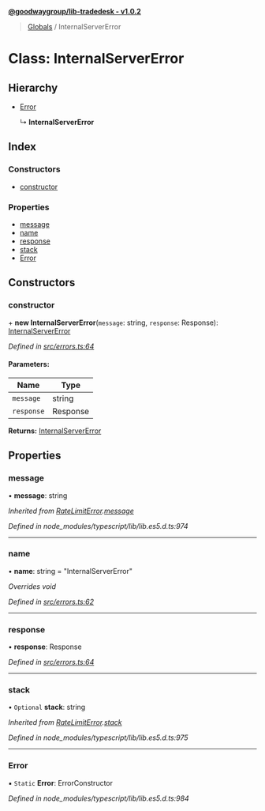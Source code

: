 **[@goodwaygroup/lib-tradedesk - v1.0.2](../README.md)**

> [Globals](../README.md) / InternalServerError

# Class: InternalServerError

## Hierarchy

* [Error](ratelimiterror.md#error)

  ↳ **InternalServerError**

## Index

### Constructors

* [constructor](internalservererror.md#constructor)

### Properties

* [message](internalservererror.md#message)
* [name](internalservererror.md#name)
* [response](internalservererror.md#response)
* [stack](internalservererror.md#stack)
* [Error](internalservererror.md#error)

## Constructors

### constructor

\+ **new InternalServerError**(`message`: string, `response`: Response): [InternalServerError](internalservererror.md)

*Defined in [src/errors.ts:64](https://github.com/GoodwayGroup/lib-tradedesk/blob/2a77e3f/src/errors.ts#L64)*

#### Parameters:

Name | Type |
------ | ------ |
`message` | string |
`response` | Response |

**Returns:** [InternalServerError](internalservererror.md)

## Properties

### message

•  **message**: string

*Inherited from [RateLimitError](ratelimiterror.md).[message](ratelimiterror.md#message)*

*Defined in node_modules/typescript/lib/lib.es5.d.ts:974*

___

### name

•  **name**: string = "InternalServerError"

*Overrides void*

*Defined in [src/errors.ts:62](https://github.com/GoodwayGroup/lib-tradedesk/blob/2a77e3f/src/errors.ts#L62)*

___

### response

•  **response**: Response

*Defined in [src/errors.ts:64](https://github.com/GoodwayGroup/lib-tradedesk/blob/2a77e3f/src/errors.ts#L64)*

___

### stack

• `Optional` **stack**: string

*Inherited from [RateLimitError](ratelimiterror.md).[stack](ratelimiterror.md#stack)*

*Defined in node_modules/typescript/lib/lib.es5.d.ts:975*

___

### Error

▪ `Static` **Error**: ErrorConstructor

*Defined in node_modules/typescript/lib/lib.es5.d.ts:984*
